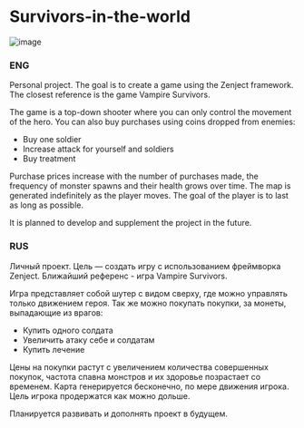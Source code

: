 # Survivors-in-the-world

![image](https://user-images.githubusercontent.com/60523299/175895151-4f4cf6c2-4b39-4203-9fdc-5118dcd9826c.png)


### ENG

Personal project. The goal is to create a game using the Zenject framework. The closest reference is the game Vampire Survivors.

The game is a top-down shooter where you can only control the movement of the hero.
You can also buy purchases using coins dropped from enemies:
* Buy one soldier
* Increase attack for yourself and soldiers
* Buy treatment

Purchase prices increase with the number of purchases made, the frequency of monster spawns and their health grows over time.
The map is generated indefinitely as the player moves.
The goal of the player is to last as long as possible.

It is planned to develop and supplement the project in the future.

### RUS

Личный проект. Цель — создать игру с использованием фреймворка Zenject. Ближайший референс - игра Vampire Survivors.

Игра представляет собой шутер с видом сверху, где можно управлять только движением героя.
Так же можно покупать покупки, за монеты, выпадающие из врагов:
* Купить одного солдата
* Увеличить атаку себе и солдатам
* Купить лечение

Цены на покупки растут с увеличением количества совершенных покупок, частота спавна монстров и их здоровье позрастает со временем. 
Карта генерируется бесконечно, по мере движения игрока.
Цель игрока продержатся как можно дольше.

Планируется развивать и дополнять проект в будущем.


